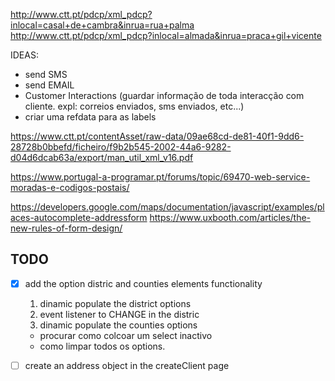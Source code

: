 http://www.ctt.pt/pdcp/xml_pdcp?inlocal=casal+de+cambra&inrua=rua+palma
http://www.ctt.pt/pdcp/xml_pdcp?inlocal=almada&inrua=praca+gil+vicente

IDEAS:
- send SMS
- send EMAIL
- Customer Interactions (guardar informação de toda interacção com cliente. expl: correios enviados, sms enviados, etc...)
- criar uma refdata para as labels

https://www.ctt.pt/contentAsset/raw-data/09ae68cd-de81-40f1-9dd6-28728b0bbefd/ficheiro/f9b2b545-2002-44a6-9282-d04d6dcab63a/export/man_util_xml_v16.pdf

https://www.portugal-a-programar.pt/forums/topic/69470-web-service-moradas-e-codigos-postais/

https://developers.google.com/maps/documentation/javascript/examples/places-autocomplete-addressform
https://www.uxbooth.com/articles/the-new-rules-of-form-design/


## TODO

- [x] add the option distric and counties elements functionality
    1. dinamic populate the district options
    2. event listener to CHANGE in the distric
    3. dinamic populate the counties options

    - procurar como colcoar um select inactivo
    - como limpar todos os options.

- [ ] create an address object in the createClient page